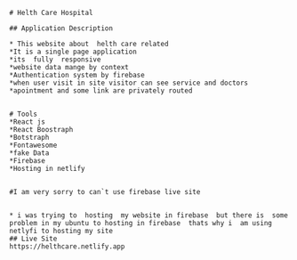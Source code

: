     # Helth Care Hospital

    ## Application Description

    * This website about  helth care related
    *It is a single page application
    *its  fully  responsive 
    *website data mange by context
    *Authentication system by firebase
    *when user visit in site visitor can see service and doctors
    *apointment and some link are privately routed


    # Tools
    *React js
    *React Boostraph
    *Botstraph
    *Fontawesome
    *fake Data
    *Firebase
    *Hosting in netlify 


    #I am very sorry to can`t use firebase live site 
    

    * i was trying to  hosting  my website in firebase  but there is  some problem in my ubuntu to hosting in firebase  thats why i  am using netlyfi to hosting my site
    ## Live Site
    https://helthcare.netlify.app